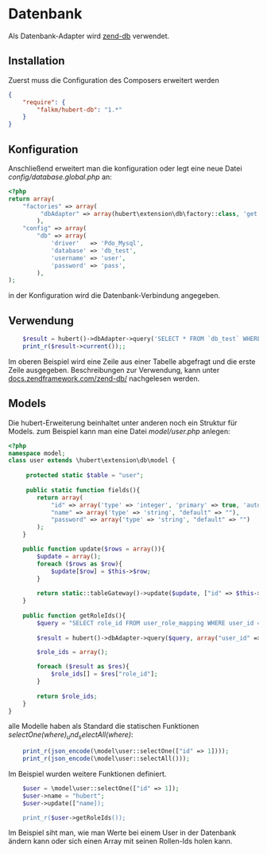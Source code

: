 # Datenbank

Als Datenbank-Adapter wird [zend-db](https://docs.zendframework.com/zend-db/) verwendet.

## Installation

Zuerst muss die Configuration des Composers erweitert werden
```json
{
    "require": {
        "falkm/hubert-db": "1.*"
    }
}
```

## Konfiguration

Anschließend erweitert man die konfiguration oder legt eine neue Datei _config/database.global.php_ an:
```php
<?php
return array(
    "factories" => array(
         "dbAdapter" => array(hubert\extension\db\factory::class, 'get')
        ),
    "config" => array(
        "db" => array(
            'driver'   => 'Pdo_Mysql',
            'database' => 'db_test',
            'username' => 'user',
            'password' => 'pass',
        ),
);
```

in der Konfiguration wird die Datenbank-Verbindung angegeben.

## Verwendung

```php
    $result = hubert()->dbAdapter->query('SELECT * FROM `db_test` WHERE `id` = :id', ['id' => 1]);
    print_r($result->current());;
```
Im oberen Beispiel wird eine Zeile aus einer Tabelle abgefragt und die erste Zeile ausgegeben.
Beschreibungen zur Verwendung, kann unter [docs.zendframework.com/zend-db/](https://docs.zendframework.com/zend-db/) nachgelesen werden.

## Models

Die hubert-Erweiterung beinhaltet unter anderen noch ein Struktur für Models.
zum Beispiel kann man eine Datei _model/user.php_ anlegen:
```php
<?php
namespace model;
class user extends \hubert\extension\db\model {
    
     protected static $table = "user";
     
     public static function fields(){
        return array(
            "id" => array('type' => 'integer', 'primary' => true, 'autoincrement' => true),
            "name" => array('type' => 'string', "default" => ""),
            "password" => array('type' => 'string', "default" => "")
        );
    }

    public function update($rows = array()){
        $update = array();
        foreach ($rows as $row){
            $update[$row] = $this->$row;
        }
        
        return static::tableGateway()->update($update, ["id" => $this->id]);
    }
    
    public function getRoleIds(){
        $query = "SELECT role_id FROM user_role_mapping WHERE user_id = :user_id";
        
        $result = hubert()->dbAdapter->query($query, array("user_id" => $this->id));

        $role_ids = array();

        foreach ($result as $res){
            $role_ids[] = $res["role_id"];
        }
        
        return $role_ids;
    }
}
```

alle Modelle haben als Standard die statischen Funktionen _selectOne($where)_ und _selectAll($where)_:
```php
    print_r(json_encode(\model\user::selectOne(["id" => 1])));
    print_r(json_encode(\model\user::selectAll()));
```

Im Beispiel wurden weitere Funktionen definiert.
```php
    $user = \model\user::selectOne(["id" => 1]);
    $user->name = "hubert";
    $user->update(["name]);

    print_r($user->getRoleIds());
```
Im Beispiel siht man, wie man Werte bei einem User in der Datenbank ändern kann oder sich einen Array mit seinen Rollen-Ids holen kann.
